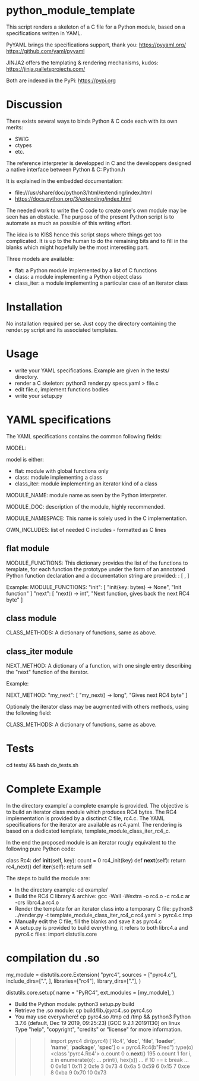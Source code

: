 # python_module_template

This script renders a skeleton of a C file for a Python module, based on a specifications written in YAML.

PyYAML brings the specifications support, thank you:
https://pyyaml.org/
https://github.com/yaml/pyyaml

JINJA2 offers the templating & rendering mechanisms, kudos:
https://jinja.palletsprojects.com/

Both are indexed in the PyPi: https://pypi.org

# Discussion

There exists several ways to binds Python & C code each with its own merits:

- SWIG
- ctypes
- etc.

The reference interpreter is developped in C and the developpers designed a native interface between Python & C: Python.h

It is explained in the embedded documentation:

- file:///usr/share/doc/python3/html/extending/index.html
- https://docs.python.org/3/extending/index.html

The needed work to write the C code to create one's own module may be seen has an obstacle. The purpose of the present Python script is to automate as much as possible of this writing effort.

The idea is to KISS hence this script stops where things get too complicated. It is up to the human to do the remaining bits and to fill in the blanks which might hopefully be the most interesting part.

Three models are available:
- flat: a Python module implemented by a list of C functions
- class: a module implementing a Python object class
- class_iter: a module implementing a particular case of an iterator class

# Installation

No installation required per se. Just copy the directory containing the render.py script and its associated templates.

# Usage

- write your YAML specifications. Example are given in the tests/ directory.
- render a C skeleton:
    python3 render.py specs.yaml > file.c
- edit file.c, implement functions bodies
- write your setup.py

# YAML specifications

The YAML specifications contains the common following fields:

MODEL: <model>

model is either:

- flat: module with global functions only
- class: module implementing a class
- class_iter: module implementing an iterator kind of a class

MODULE_NAME: <name> module name as seen by the Python interpreter.

MODULE_DOC: <string> description of the module, highly recommended.

MODULE_NAMESPACE: <name> This name is solely used in the C implementation.

OWN_INCLUDES: <string> list of needed C includes - formatted as C lines

## flat module

MODULE_FUNCTIONS: <dict>
This dictionary provides the list of the functions to template, for each function the prototype under the form of an annotated Python function declaration and a documentation string are provided:
<funcname>: [ <prototype>, <docstring>]

Example:
  MODULE_FUNCTIONS:
    "init": [ "init(key: bytes) -> None", "Init function" ]
    "next": [ "next() -> int", "Next function, gives back the next RC4 byte" ]

## class module

CLASS_METHODS: <dict>
A dictionary of functions, same as above.

## class_iter module

NEXT_METHOD:
A dictionary of a function, with one single entry describing the "next" function of the iterator.

Example:

  NEXT_METHOD:
    "my_next": [ "my_next() -> long", "Gives next RC4 byte" ]


Optionaly the iterator class may be augmented with others methods, using the following field:

CLASS_METHODS: <dict>
A dictionary of functions, same as above.


# Tests

  cd tests/ && bash do_tests.sh


# Complete Example

In the directory example/ a complete example is provided. The objective is to build an iterator class module which produces RC4 bytes. The RC4 implementation is provided by a disctinct C file, rc4.c. The YAML specifications for the iterator are available as rc4.yaml. The rendering is based on a dedicated template, template_module_class_iter_rc4_c.

In the end the proposed module is an iterator rougly equivalent to the following pure Python code:

class Rc4:
    def __init__(self, key):
        count = 0
        rc4_init(key)
    def __next__(self):
        return rc4_next()
    def __iter__(self):
        return self

The steps to build the module are:

- In the directory example:
  cd example/
- Build the RC4 C library & archive:
  gcc -Wall -Wextra -o rc4.o -c rc4.c
  ar -crs  librc4.a rc4.o
- Render the template for an iterator class into a temporary C file:
python3 ../render.py -t template_module_class_iter_rc4_c rc4.yaml > pyrc4.c.tmp
- Manually edit the C file, fill the blanks and save it as pyrc4.c
- A setup.py is provided to build everything, it refers to both librc4.a and pyrc4.c files:
import distutils.core

# compilation du .so
my_module = distutils.core.Extension(
    "pyrc4",
    sources = ["pyrc4.c"],
    include_dirs=[".", ],
    libraries=["rc4"],
    library_dirs=["."],
)

distutils.core.setup(
    name = "PyRC4",
    ext_modules = [my_module],
)
- Build the Python module:
  python3 setup.py build
- Retrieve the .so module:
  cp build/lib.*/pyrc4.*.so pyrc4.so
- You may use everywhere!
  cp pyrc4.so /tmp
  cd /tmp && python3
Python 3.7.6 (default, Dec 19 2019, 09:25:23) 
[GCC 9.2.1 20191130] on linux
Type "help", "copyright", "credits" or "license" for more information.
>>> import pyrc4
>>> dir(pyrc4)
['Rc4', '__doc__', '__file__', '__loader__', '__name__', '__package__', '__spec__']
>>> o = pyrc4.Rc4(b"Fred")
>>> type(o)
<class 'pyrc4.Rc4'>
>>> o.count
0
>>> o.__next__()
195
>>> o.count
1
>>> for i, x in enumerate(o):
...     print(i, hex(x))
...     if 10 == i: break
... 
0 0x1d
1 0x11
2 0xfe
3 0x73
4 0x6a
5 0x59
6 0x15
7 0xce
8 0xba
9 0x70
10 0x73
>>> 

  


